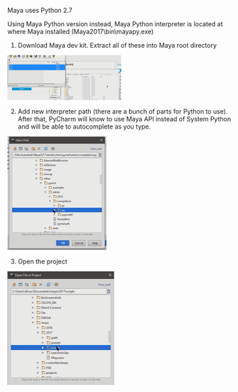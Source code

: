 Maya uses Python 2.7

Using Maya Python version instead, Maya Python interpreter is located at where Maya installed (Maya2017\bin\mayapy.exe)

1. Download Maya dev kit. Extract all of these into Maya root directory

<img src="images\devKit01.png" alt="devKit01" style="zoom: 25%;" />

2. Add new interpreter path (there are a bunch of parts for Python to use). After that, PyCharm will know to use Maya API instead of System Python and will be able to autocomplete as you type.

<img src="images\devKit02.png" style="zoom:25%;" />

3. Open the project

<img src="images\devKit03.png" style="zoom:25%;" />